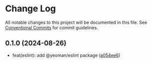 # Change Log

All notable changes to this project will be documented in this file.
See [Conventional Commits](https://conventionalcommits.org) for commit guidelines.

## 0.1.0 (2024-08-26)

- feat(eslint): add @yeoman/eslint package ([a054ee6](https://github.com/yeoman/yeoman-api/commit/a054ee6))
